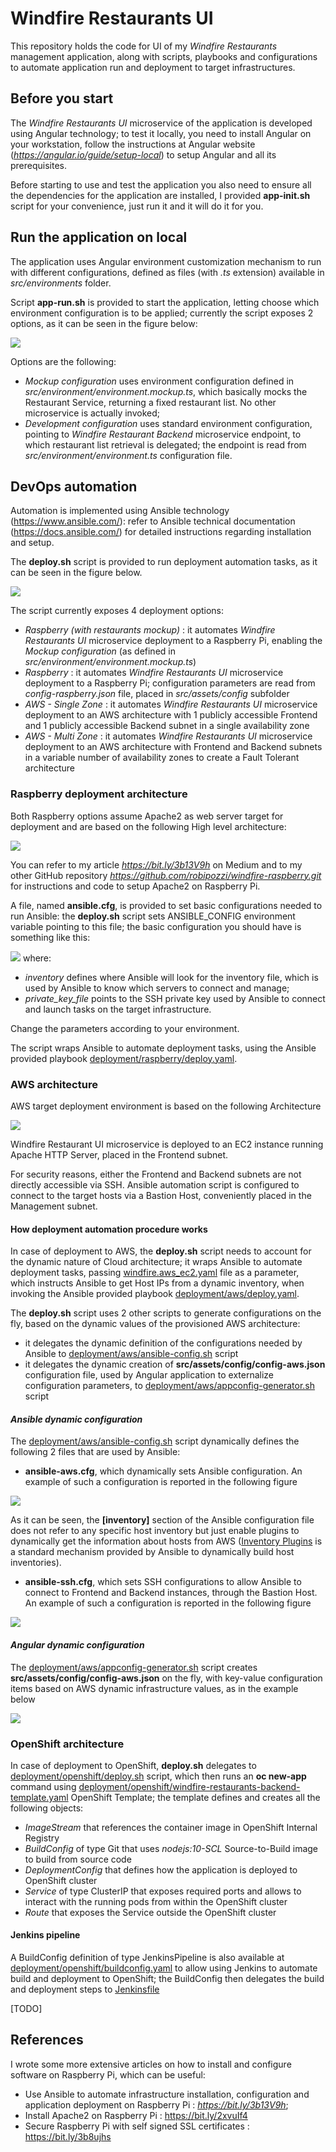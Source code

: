 # Windfire Restaurants UI
This repository holds the code for UI of my *Windfire Restaurants* management application, along with scripts, playbooks and configurations to automate application run and deployment to target infrastructures.

## Before you start
The *Windfire Restaurants UI* microservice of the application is developed using Angular technology; to test it locally, you need to install Angular on your workstation, follow the instructions at Angular website (*https://angular.io/guide/setup-local*) to setup Angular and all its prerequisites.

Before starting to use and test the application you also need to ensure all the dependencies for the application are installed, I provided **app-init.sh** script for your convenience, just run it and it will do it for you.

## Run the application on local
The application uses Angular environment customization mechanism to run with different configurations, defined as files (with *.ts* extension) available in *src/environments* folder.

Script **app-run.sh** is provided to start the application, letting choose which environment configuration is to be applied; currently the script exposes 2 options, as it can be seen in the figure below:

![](images/app-run.png)

Options are the following:
* *Mockup configuration* uses environment configuration defined in *src/environment/environment.mockup.ts*, which basically mocks the Restaurant Service, returning a fixed restaurant list. No other microservice is actually invoked;
* *Development configuration* uses standard environment configuration, pointing to *Windfire Restaurant Backend* microservice endpoint, to which restaurant list retrieval is delegated; the endpoint is read from *src/environment/environment.ts* configuration file.

## DevOps automation
Automation is implemented using Ansible technology (https://www.ansible.com/): refer to Ansible technical documentation (https://docs.ansible.com/) for detailed instructions regarding installation and setup.

The **deploy.sh** script is provided to run deployment automation tasks, as it can be seen in the figure below. 

![](images/deploy.png)

The script currently exposes 4 deployment options:
* *Raspberry (with restaurants mockup)* : it automates *Windfire Restaurants UI* microservice deployment to a Raspberry Pi, enabling the *Mockup configuration* (as defined in *src/environment/environment.mockup.ts*)
* *Raspberry* : it automates *Windfire Restaurants UI* microservice deployment to a Raspberry Pi; configuration parameters are read from *config-raspberry.json* file, placed in *src/assets/config* subfolder
* *AWS - Single Zone* : it automates *Windfire Restaurants UI* microservice deployment to an AWS architecture with 1 publicly accessible Frontend and 1 publicly accessible Backend subnet in a single availability zone
* *AWS - Multi Zone* : it automates *Windfire Restaurants UI* microservice deployment to an AWS architecture with Frontend and Backend subnets in a variable number of availability zones to create a Fault Tolerant architecture

### Raspberry deployment architecture
Both Raspberry options assume Apache2 as web server target for deployment and are based on the following High level architecture:

![](images/Raspberry-architecture-single-server.png)

You can refer to my article *https://bit.ly/3b13V9h* on Medium and to my other GitHub repository *https://github.com/robipozzi/windfire-raspberry.git* for instructions and code to setup Apache2 on Raspberry Pi.

A file, named **ansible.cfg**, is provided to set basic configurations needed to run Ansible: the **deploy.sh** script sets ANSIBLE_CONFIG environment variable pointing to this file; the basic configuration you should have is something like this:

![](images/ansible-config.png)
where:

* *inventory* defines where Ansible will look for the inventory file, which is used by Ansible to know which servers to connect and manage;
* *private_key_file* points to the SSH private key used by Ansible to connect and launch tasks on the target infrastructure.

Change the parameters according to your environment.

The script wraps Ansible to automate deployment tasks, using the Ansible provided playbook [deployment/raspberry/deploy.yaml](deployment/raspberry/deploy.yaml).


### AWS architecture
AWS target deployment environment is based on the following Architecture

![](images/AWS-robipozzi_windfire-restaurants.png)

Windfire Restaurant UI microservice is deployed to an EC2 instance running Apache HTTP Server, placed in the Frontend subnet. 

For security reasons, either the Frontend and Backend subnets are not directly accessible via SSH. Ansible automation script is configured to connect to the target hosts via a Bastion Host, conveniently placed in the Management subnet.

#### How deployment automation procedure works
In case of deployment to AWS, the **deploy.sh** script needs to account for the dynamic nature of Cloud architecture; it wraps Ansible to automate deployment tasks, passing [windfire.aws_ec2.yaml](deployment/aws/windfire.aws_ec2.yaml) file as a parameter, which instructs Ansible to get Host IPs from a dynamic inventory, when invoking the Ansible provided playbook [deployment/aws/deploy.yaml](deployment/aws/deploy.yaml).

The **deploy.sh** script uses 2 other scripts to generate configurations on the fly, based on the dynamic values of the provisioned AWS architecture:
* it delegates the dynamic definition of the configurations needed by Ansible to [deployment/aws/ansible-config.sh](deployment/aws/ansible-config.sh) script 
* it delegates the dynamic creation of **src/assets/config/config-aws.json** configuration file, used by Angular application to externalize configuration parameters, to [deployment/aws/appconfig-generator.sh](deployment/aws/appconfig-generator.sh) script

#### *Ansible dynamic configuration*
The [deployment/aws/ansible-config.sh](deployment/aws/ansible-config.sh) script dynamically defines the following 2 files that are used by Ansible:
* **ansible-aws.cfg**, which dynamically sets Ansible configuration. An example of such a configuration is reported in the following figure

![](images/ansible-aws.cfg.png)

As it can be seen, the **[inventory]** section of the Ansible configuration file does not refer to any specific host inventory but just enable plugins to dynamically get the information about hosts from AWS ([Inventory Plugins](https://docs.ansible.com/ansible/latest/plugins/inventory.html#inventory-plugins) is a standard mechanism provided by Ansible to dynamically build host inventories). 

* **ansible-ssh.cfg**, which sets SSH configurations to allow Ansible to connect to Frontend and Backend instances, through the Bastion Host. An example of such a configuration is reported in the following figure

![](images/ansible-ssh.png)

#### *Angular dynamic configuration*
The [deployment/aws/appconfig-generator.sh](deployment/aws/appconfig-generator.sh) script creates **src/assets/config/config-aws.json** on the fly, with key-value configuration items based on AWS dynamic infrastructure values, as in the example below

![](images/config-aws.png)

### OpenShift architecture
In case of deployment to OpenShift, **deploy.sh** delegates to [deployment/openshift/deploy.sh](deployment/openshift/deploy.sh) script, which then runs an **oc new-app** command using [deployment/openshift/windfire-restaurants-backend-template.yaml](deployment/openshift/windfire-restaurants-backend-template.yaml) OpenShift Template; the template defines and creates all the following objects:

* *ImageStream* that references the container image in OpenShift Internal Registry
* *BuildConfig* of type Git that uses *nodejs:10-SCL* Source-to-Build image to build from source code
* *DeploymentConfig* that defines how the application is deployed to OpenShift cluster
* *Service* of type ClusterIP that exposes required ports and allows to interact with the running pods from within the OpenShift cluster
* *Route* that exposes the Service outside the OpenShift cluster

#### Jenkins pipeline
A BuildConfig definition of type JenkinsPipeline is also available at [deployment/openshift/buildconfig.yaml](deployment/openshift/buildconfig.yaml) to allow using Jenkins to automate build and deployment to OpenShift; the BuildConfig then delegates the build and deployment steps to [Jenkinsfile](Jenkinsfile)

[TODO]

## References
I wrote some more extensive articles on how to install and configure software on Raspberry Pi, which can be useful:
* Use Ansible to automate infrastructure installation, configuration and application deployment on Raspberry Pi : *https://bit.ly/3b13V9h*;
* Install Apache2 on Raspberry Pi : https://bit.ly/2xvuIf4
* Secure Raspberry Pi with self signed SSL certificates : https://bit.ly/3b8ujhs